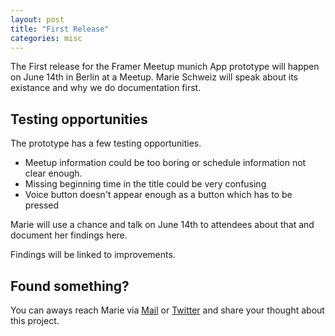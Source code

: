 ```yaml
---
layout: post
title: "First Release"
categories: misc
---
```


The First release for the Framer Meetup munich App prototype will happen on June 14th in Berlin at a Meetup. Marie Schweiz will speak about its existance and why we do documentation first.

## Testing opportunities

The prototype has a few testing opportunities. 

* Meetup information could be too boring or schedule information not clear enough. 
* Missing beginning time in the title could be very confusing
* Voice button doesn't appear enough as a button which has to be pressed

Marie will use a chance and talk on June 14th to attendees about that and document her findings here.

Findings will be linked to improvements.

## Found something?

You can aways reach Marie via [Mail](mailto:marie.schweiz@gmail.com) or [Twitter](https://twitter.com/ma_rylou) and share your thought about this project.